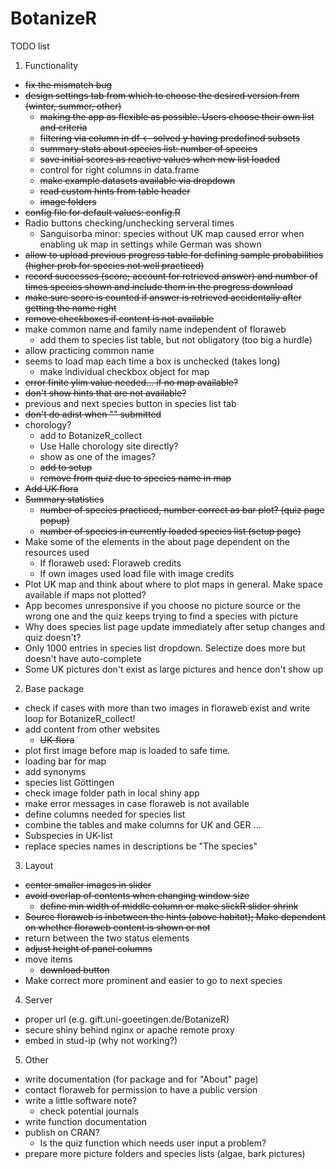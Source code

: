 # BotanizeR

TODO list

1. Functionality
* ~~fix the mismatch bug~~
* ~~design settings tab from which to choose the desired version from (winter, summer, other)~~
  - ~~making the app as flexible as possible. Users choose their own list and criteria~~
  - ~~filtering via column in df <- solved y having predefined subsets~~
  - ~~summary stats about species list: number of species~~
  - ~~save initial scores as reactive values when new list loaded~~
  - control for right columns in data.frame
  - ~~make example datasets available via dropdown~~
  - ~~read custom hints from table header~~
  - ~~image folders~~
* ~~config file for default values: config.R~~
* Radio buttons checking/unchecking serveral times
  - Sanguisorba minor: species without UK map caused error when enabling uk map in settings while German was shown
* ~~allow to upload previous progress table for defining sample probabilities (higher prob for species not well practiced)~~
* ~~record successes (score; account for retrieved answer) and number of times species shown and include them in the progress download~~
* ~~make sure score is counted if answer is retrieved accidentally after getting the name right~~
* ~~remove checkboxes if content is not available~~
* make common name and family name independent of floraweb
  - add them to species list table, but not obligatory (too big a hurdle)
* allow practicing common name
* seems to load map each time a box is unchecked (takes long)
  - make individual checkbox object for map
* ~~error finite ylim value needed... if no map available?~~
* ~~don't show hints that are not available?~~
* previous and next species button in species list tab
* ~~don't do adist when "" submitted~~
* chorology?
  - add to BotanizeR_collect
  - Use Halle chorology site directly?
  - show as one of the images?
  - ~~add to setup~~
  - ~~remove from quiz due to species name in map~~
* ~~Add UK flora~~
* ~~Summary statistics~~
  - ~~number of species practiced, number correct as bar plot? (quiz page popup)~~
  - ~~number of species in currently loaded species list (setup page)~~
* Make some of the elements in the about page dependent on the resources used
  - If floraweb used: Floraweb credits
  - If own images used load file with image credits
* Plot UK map and think about where to plot maps in general. Make space available if maps not plotted?
* App becomes unresponsive if you choose no picture source or the wrong one and the quiz keeps trying to find a species with picture
* Why does species list page update immediately after setup changes and quiz doesn't?
* Only 1000 entries in species list dropdown. Selectize does more but doesn't have auto-complete
* Some UK pictures don't exist as large pictures and hence don't show up

2. Base package
* check if cases with more than two images in floraweb exist and write loop for BotanizeR_collect!
* add content from other websites
  - ~~UK-flora~~
* plot first image before map is loaded to safe time.
* loading bar for map
* add synonyms
* species list Göttingen
* check image folder path in local shiny app
* make error messages in case floraweb is not available
* define columns needed for species list
* combine the tables and make columns for UK and GER ...
* Subspecies in UK-list
* replace species names in descriptions be "The species"

3. Layout
* ~~center smaller images in slider~~
* ~~avoid overlap of contents when changing window size~~
  - ~~define min width of middle column or make slickR slider shrink~~
* ~~Source floraweb is inbetween the hints (above habitat); Make dependent on whether floraweb content is shown or not~~
* return between the two status elements
* ~~adjust height of panel columns~~
* move items
  - ~~download button~~
* Make correct more prominent and easier to go to next species  

4. Server
* proper url (e.g. gift.uni-goeetingen.de/BotanizeR)
* secure shiny behind nginx or apache remote proxy
* embed in stud-ip (why not working?)

5. Other
* write documentation (for package and for "About" page)
* contact floraweb for permission to have a public version
* write a little software note?
  - check potential journals
* write function documentation
* publish on CRAN?
  - Is the quiz function which needs user input a problem?
* prepare more picture folders and species lists (algae, bark pictures)

